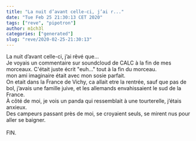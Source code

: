 ```yaml
---
title: "La nuit d’avant celle-ci, j’ai r..."
date: "Tue Feb 25 21:30:13 CET 2020"
tags: ["reve", "pipotron"]
author: m1ch3l
categories: ["generated"]
slug: "reve/2020-02-25-21:30:13"
---
```


La nuit d’avant celle-ci, j’ai rêvé que...<br>
Je voyais un commentaire sur soundcloud de CALC à la fin de mes morceaux. C'était juste écrit "euh..." tout à la fin du morceau.<br>
mon ami imaginaire était avec mon sosie parfait.<br>
On etait dans la France de Vichy, ca allait etre la rentrée, sauf que pas de bol, j’avais une famille juive, et les allemands envahissaient le sud de la France.<br>
À côté de moi, je vois un panda qui ressemblait à une tourterelle, j’étais anxieux.<br>
Des campeurs passant près de moi, se croyaient seuls, se mirent nus pour aller se baigner.<br>
<br>
FIN.<br>
<br>
